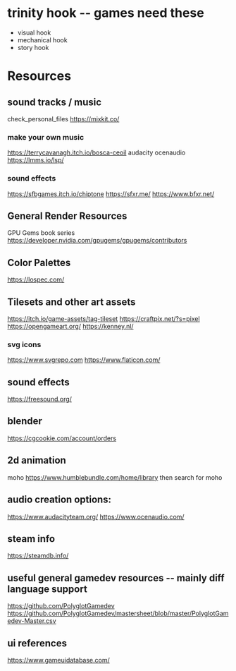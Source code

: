 # trinity hook -- games need these
- visual hook
- mechanical hook
- story hook

# Resources

## sound tracks / music
check_personal_files
https://mixkit.co/

### make your own music
https://terrycavanagh.itch.io/bosca-ceoil
audacity
ocenaudio
https://lmms.io/lsp/

### sound effects
https://sfbgames.itch.io/chiptone
https://sfxr.me/
https://www.bfxr.net/

## General Render Resources
GPU Gems book series
https://developer.nvidia.com/gpugems/gpugems/contributors

## Color Palettes
https://lospec.com/

## Tilesets and other art assets
https://itch.io/game-assets/tag-tileset
https://craftpix.net/?s=pixel
https://opengameart.org/
https://kenney.nl/

### svg icons
https://www.svgrepo.com
https://www.flaticon.com/

## sound effects
https://freesound.org/

## blender
https://cgcookie.com/account/orders

## 2d animation
moho
https://www.humblebundle.com/home/library
  then search for moho

## audio creation options:
https://www.audacityteam.org/
https://www.ocenaudio.com/

## steam info
https://steamdb.info/

## useful general gamedev resources -- mainly diff language support
https://github.com/PolyglotGamedev
  https://github.com/PolyglotGamedev/mastersheet/blob/master/PolyglotGamedev-Master.csv

## ui references
https://www.gameuidatabase.com/
